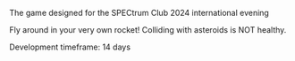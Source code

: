 The game designed for the SPECtrum Club 2024 international evening

Fly around in your very own rocket! Colliding with asteroids is NOT healthy.

Development timeframe: 14 days